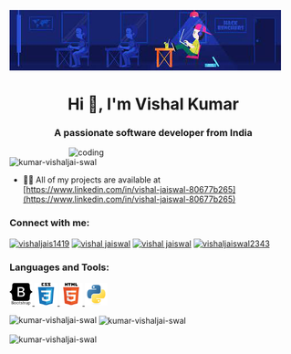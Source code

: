 ![logo](https://github.com/Kumar-VishalJai-swal/Kumar-VishalJai-swal/blob/main/banner.jpeg)
<h1 align="center">Hi 👋, I'm Vishal Kumar</h1>
<h3 align="center">A passionate software developer from India</h3>

<img align="right" alt="coding" width="400" src="https://camo.githubusercontent.com/cae12fddd9d6982901d82580bdf321d81fb299141098ca1c2d4891870827bf17/68747470733a2f2f6d69726f2e6d656469756d2e636f6d2f6d61782f313336302f302a37513379765349765f7430696f4a2d5a2e676966">

<p align="left"> <img src="https://komarev.com/ghpvc/?username=kumar-vishaljai-swal&label=Profile%20views&color=0e75b6&style=flat" alt="kumar-vishaljai-swal" /> </p>

- 👨‍💻 All of my projects are available at [https://www.linkedin.com/in/vishal-jaiswal-80677b265](https://www.linkedin.com/in/vishal-jaiswal-80677b265)

<h3 align="left">Connect with me:</h3>
<p align="left">
<a href="https://twitter.com/vishaljais1419" target="blank"><img align="center" src="https://encrypted-tbn0.gstatic.com/images?q=tbn:ANd9GcSSYmpPi9QdBVFOKcjBZ7Sv_KnFtnhVyUYCIw&usqp=CAU" alt="vishaljais1419" height="30" width="40" /></a>
<a href="https://www.linkedin.com/in/vishal-jaiswal-80677b265" target="blank"><img align="center" src="https://cdn-icons-png.flaticon.com/512/174/174857.png" alt="vishal jaiswal" height="30" width="40" /></a>
<a href="[https://fb.com/vishal jaiswal](https://www.facebook.com/vishaljaiswal.vishalkumar.73)" target="blank"><img align="center" src="https://encrypted-tbn0.gstatic.com/images?q=tbn:ANd9GcSqa3JcHHPA27AzegABz19EF_AO0ZLhh1N0kw&usqp=CAU" alt="vishal jaiswal" height="30" width="40" /></a>
<a href="https://instagram.com/vishaljaiswal2343" target="blank"><img align="center" src="https://i.pinimg.com/736x/21/d6/7f/21d67f1d6b3be5bb2e39395311c77fc6.jpg" alt="vishaljaiswal2343" height="30" width="40" /></a>
</p>

<h3 align="left">Languages and Tools:</h3>
<p align="left"> <a href="https://getbootstrap.com" target="_blank" rel="noreferrer"> <img src="https://raw.githubusercontent.com/devicons/devicon/master/icons/bootstrap/bootstrap-plain-wordmark.svg" alt="bootstrap" width="40" height="40"/> </a> <a href="https://www.w3schools.com/css/" target="_blank" rel="noreferrer"> <img src="https://raw.githubusercontent.com/devicons/devicon/master/icons/css3/css3-original-wordmark.svg" alt="css3" width="40" height="40"/> </a> <a href="https://www.w3.org/html/" target="_blank" rel="noreferrer"> <img src="https://raw.githubusercontent.com/devicons/devicon/master/icons/html5/html5-original-wordmark.svg" alt="html5" width="40" height="40"/> </a> <a href="https://www.python.org" target="_blank" rel="noreferrer"> <img src="https://raw.githubusercontent.com/devicons/devicon/master/icons/python/python-original.svg" alt="python" width="40" height="40"/> </a> </p>

<p><img align="left" src="https://github-readme-stats.vercel.app/api/top-langs?username=kumar-vishaljai-swal&show_icons=true&locale=en&layout=compact" alt="kumar-vishaljai-swal" /></p>

<p>&nbsp;<img align="center" src="https://github-readme-stats.vercel.app/api?username=kumar-vishaljai-swal&show_icons=true&locale=en" alt="kumar-vishaljai-swal" /></p>

<p><img align="center" src="https://github-readme-streak-stats.herokuapp.com/?user=kumar-vishaljai-swal&" alt="kumar-vishaljai-swal" /></p>

